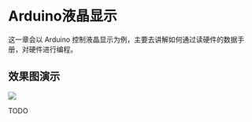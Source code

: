 # Arduino液晶显示

这一章会以 Arduino 控制液晶显示为例，主要去讲解如何通过读硬件的数据手册，对硬件进行编程。

## 效果图演示
![](../imgs/2.2-1.jpg)


TODO